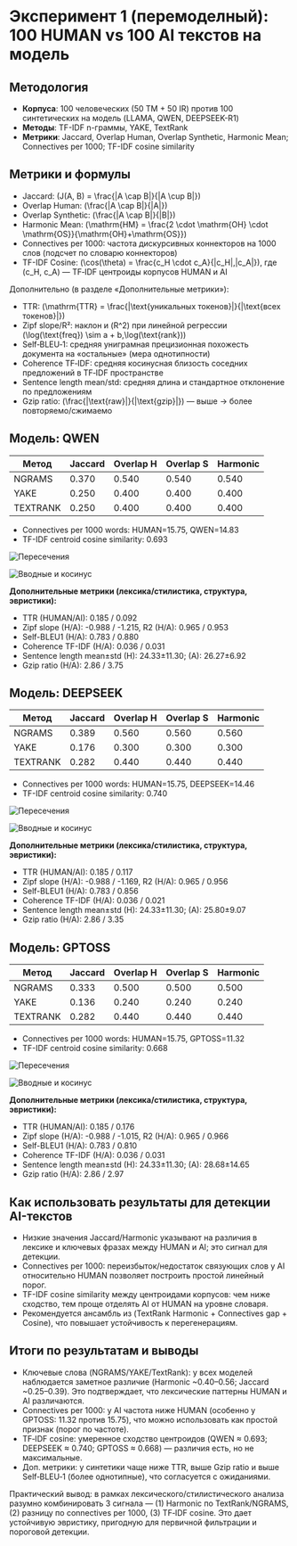 # Эксперимент 1 (перемоделный): 100 HUMAN vs 100 AI текстов на модель

## Методология

- **Корпуса**: 100 человеческих (50 TM + 50 IR) против 100 синтетических на модель (LLAMA, QWEN, DEEPSEEK-R1)
- **Методы**: TF-IDF n-граммы, YAKE, TextRank
- **Метрики**: Jaccard, Overlap Human, Overlap Synthetic, Harmonic Mean; Connectives per 1000; TF-IDF cosine similarity

## Метрики и формулы

- Jaccard: \(J(A, B) = \frac{|A \cap B|}{|A \cup B|}\)
- Overlap Human: \(\frac{|A \cap B|}{|A|}\)
- Overlap Synthetic: \(\frac{|A \cap B|}{|B|}\)
- Harmonic Mean: \(\mathrm{HM} = \frac{2 \cdot \mathrm{OH} \cdot \mathrm{OS}}{\mathrm{OH}+\mathrm{OS}}\)
- Connectives per 1000: частота дискурсивных коннекторов на 1000 слов (подсчет по словарю коннекторов)
- TF-IDF Cosine: \(\cos(\theta) = \frac{c_H \cdot c_A}{\|c_H\|\,\|c_A\|}\), где \(c_H, c_A\) — TF‑IDF центроиды корпусов HUMAN и AI

Дополнительно (в разделе «Дополнительные метрики»):
- TTR: \(\mathrm{TTR} = \frac{|\text{уникальных токенов}|}{|\text{всех токенов}|}\)
- Zipf slope/R²: наклон и \(R^2\) при линейной регрессии \(\log(\text{freq}) \sim a + b\,\log(\text{rank})\)
- Self‑BLEU‑1: средняя униграмная прецизионная похожесть документа на «остальные» (мера однотипности)
- Coherence TF‑IDF: средняя косинусная близость соседних предложений в TF‑IDF пространстве
- Sentence length mean/std: средняя длина и стандартное отклонение по предложениям
- Gzip ratio: \(\frac{|\text{raw}|}{|\text{gzip}|}\) — выше → более повторяемо/сжимаемо

## Модель: QWEN

| Метод | Jaccard | Overlap H | Overlap S | Harmonic |
|------|---------|-----------|-----------|----------|
| NGRAMS | 0.370 | 0.540 | 0.540 | 0.540 |
| YAKE | 0.250 | 0.400 | 0.400 | 0.400 |
| TEXTRANK | 0.250 | 0.400 | 0.400 | 0.400 |

- Connectives per 1000 words: HUMAN=15.75, QWEN=14.83
- TF-IDF centroid cosine similarity: 0.693

![Пересечения](qwen_overlaps.png)

![Вводные и косинус](qwen_connectives_cosine.png)

**Дополнительные метрики (лексика/стилистика, структура, эвристики):**

- TTR (HUMAN/AI): 0.185 / 0.092
- Zipf slope (H/A): -0.988 / -1.215, R2 (H/A): 0.965 / 0.953
- Self-BLEU1 (H/A): 0.783 / 0.880
- Coherence TF-IDF (H/A): 0.036 / 0.031
- Sentence length mean±std (H): 24.33±11.30; (A): 26.27±6.92
- Gzip ratio (H/A): 2.86 / 3.75

## Модель: DEEPSEEK

| Метод | Jaccard | Overlap H | Overlap S | Harmonic |
|------|---------|-----------|-----------|----------|
| NGRAMS | 0.389 | 0.560 | 0.560 | 0.560 |
| YAKE | 0.176 | 0.300 | 0.300 | 0.300 |
| TEXTRANK | 0.282 | 0.440 | 0.440 | 0.440 |

- Connectives per 1000 words: HUMAN=15.75, DEEPSEEK=14.46
- TF-IDF centroid cosine similarity: 0.740

![Пересечения](deepseek_overlaps.png)

![Вводные и косинус](deepseek_connectives_cosine.png)

**Дополнительные метрики (лексика/стилистика, структура, эвристики):**

- TTR (HUMAN/AI): 0.185 / 0.117
- Zipf slope (H/A): -0.988 / -1.169, R2 (H/A): 0.965 / 0.956
- Self-BLEU1 (H/A): 0.783 / 0.856
- Coherence TF-IDF (H/A): 0.036 / 0.021
- Sentence length mean±std (H): 24.33±11.30; (A): 25.80±9.07
- Gzip ratio (H/A): 2.86 / 3.35

## Модель: GPTOSS

| Метод | Jaccard | Overlap H | Overlap S | Harmonic |
|------|---------|-----------|-----------|----------|
| NGRAMS | 0.333 | 0.500 | 0.500 | 0.500 |
| YAKE | 0.136 | 0.240 | 0.240 | 0.240 |
| TEXTRANK | 0.282 | 0.440 | 0.440 | 0.440 |

- Connectives per 1000 words: HUMAN=15.75, GPTOSS=11.32
- TF-IDF centroid cosine similarity: 0.668

![Пересечения](gptoss_overlaps.png)

![Вводные и косинус](gptoss_connectives_cosine.png)

**Дополнительные метрики (лексика/стилистика, структура, эвристики):**

- TTR (HUMAN/AI): 0.185 / 0.176
- Zipf slope (H/A): -0.988 / -1.015, R2 (H/A): 0.965 / 0.966
- Self-BLEU1 (H/A): 0.783 / 0.810
- Coherence TF-IDF (H/A): 0.036 / 0.031
- Sentence length mean±std (H): 24.33±11.30; (A): 28.68±14.65
- Gzip ratio (H/A): 2.86 / 2.97

## Как использовать результаты для детекции AI-текстов

- Низкие значения Jaccard/Harmonic указывают на различия в лексике и ключевых фразах между HUMAN и AI; это сигнал для детекции.
- Connectives per 1000: переизбыток/недостаток связующих слов у AI относительно HUMAN позволяет построить простой линейный порог.
- TF-IDF cosine similarity между центроидами корпусов: чем ниже сходство, тем проще отделять AI от HUMAN на уровне словаря.
- Рекомендуется ансамбль из (TextRank Harmonic + Connectives gap + Cosine), что повышает устойчивость к перегенерациям.

## Итоги по результатам и выводы

- Ключевые слова (NGRAMS/YAKE/TextRank): у всех моделей наблюдается заметное различие (Harmonic ~0.40–0.56; Jaccard ~0.25–0.39). Это подтверждает, что лексические паттерны HUMAN и AI различаются.
- Connectives per 1000: у AI частота ниже HUMAN (особенно у GPTOSS: 11.32 против 15.75), что можно использовать как простой признак (порог по частоте).
- TF‑IDF cosine: умеренное сходство центроидов (QWEN ≈ 0.693; DEEPSEEK ≈ 0.740; GPTOSS ≈ 0.668) — различия есть, но не максимальные.
- Доп. метрики: у синтетики чаще ниже TTR, выше Gzip ratio и выше Self‑BLEU‑1 (более однотипные), что согласуется с ожиданиями.

Практический вывод: в рамках лексического/стилистического анализа разумно комбинировать 3 сигнала — (1) Harmonic по TextRank/NGRAMS, (2) разницу по connectives per 1000, (3) TF‑IDF cosine. Это дает устойчивую эвристику, пригодную для первичной фильтрации и пороговой детекции.
